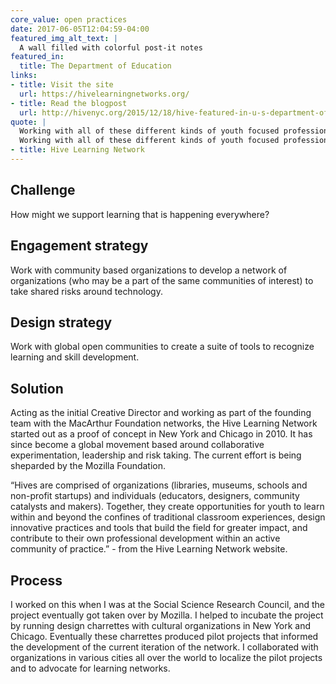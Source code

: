 ```yaml
---
core_value: open practices
date: 2017-06-05T12:04:59-04:00
featured_img_alt_text: |
  A wall filled with colorful post-it notes
featured_in:
  title: The Department of Education
links:
- title: Visit the site
  url: https://hivelearningnetworks.org/
- title: Read the blogpost
  url: http://hivenyc.org/2015/12/18/hive-featured-in-u-s-department-of-education-report/
quote: |
  Working with all of these different kinds of youth focused professionals who were taking risks with technology, helped the organizations to see each other as collaborators and not funding competitors. It was very rewarding.
  Working with all of these different kinds of youth focused professionals who were taking risks with technology, helped the organizations to see each other as collaborators and not funding competitors. It was very rewarding.
- title: Hive Learning Network
---
```


## Challenge

How might we support learning that is happening everywhere?

## Engagement strategy

Work with community based organizations to develop a network of organizations (who may be a part of the same communities of interest)  to take shared risks around technology.


## Design strategy

Work with global open communities to create a suite of tools to recognize learning and skill development.

## Solution

Acting as the initial Creative Director and working as part of the founding team with the MacArthur Foundation networks, the Hive Learning Network started out as a proof of concept in New York and Chicago in 2010. It has since become a global movement based around collaborative experimentation, leadership  and risk taking. The current effort is being sheparded by the Mozilla Foundation.  

“Hives are comprised of organizations (libraries, museums, schools and non-profit startups) and individuals (educators, designers, community catalysts and makers). Together, they create opportunities for youth to learn within and beyond the confines of traditional classroom experiences, design innovative practices and tools that build the field for greater impact, and contribute to their own professional development within an active community of practice.” - from the Hive Learning Network website.


## Process

I worked on this when I was at the Social Science Research Council, and the project eventually got taken over by Mozilla. I helped to incubate the project by running design charrettes with cultural organizations in New York and Chicago. Eventually these charrettes produced pilot projects that informed the development of the current iteration of the network. I collaborated with organizations in various cities all over the world to localize the pilot projects and to advocate for learning networks.  
